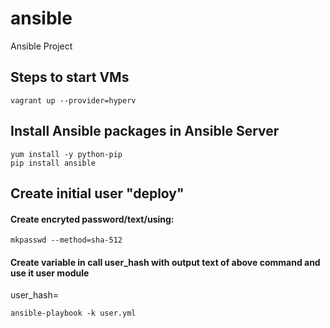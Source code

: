 # ansible
Ansible Project

## Steps to start VMs
```
vagrant up --provider=hyperv
```
## Install Ansible packages in Ansible Server
```
yum install -y python-pip
pip install ansible
```

## Create initial user "deploy"

#### Create encryted password/text/using:
```
mkpasswd --method=sha-512

```

#### Create variable in call user_hash with output text of above command and use it user module

user_hash=<output from above command>

```
ansible-playbook -k user.yml
```
